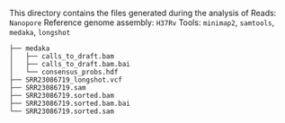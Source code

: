 This directory contains the files generated during the analysis of
Reads: `Nanopore`
Reference genome assembly: `H37Rv`
Tools: `minimap2`, `samtools`, `medaka`, `longshot`

```
├── medaka
│   ├── calls_to_draft.bam
│   ├── calls_to_draft.bam.bai
│   └── consensus_probs.hdf
├── SRR23086719_longshot.vcf
├── SRR23086719.sam
├── SRR23086719.sorted.bam
├── SRR23086719.sorted.bam.bai
└── SRR23086719.sorted.sam
```
